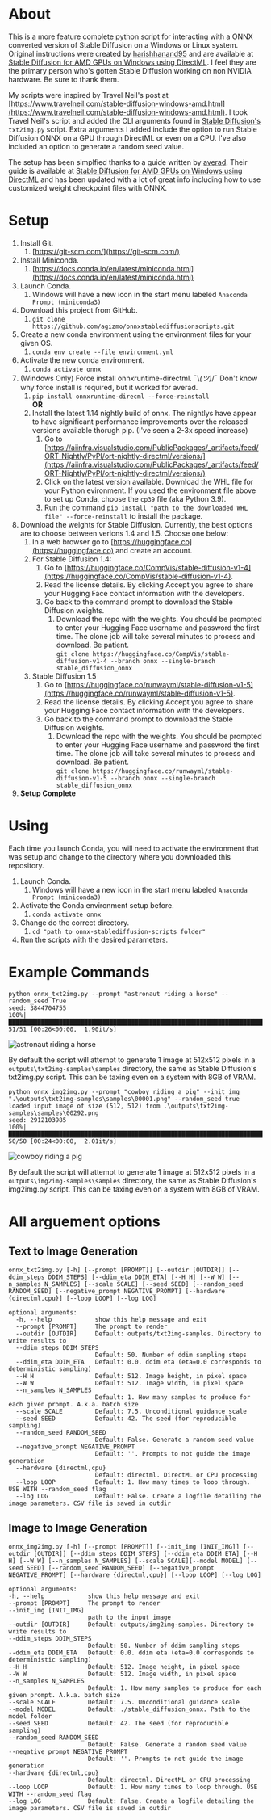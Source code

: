 # About
This is a more feature complete python script for interacting with a ONNX converted version of Stable Diffusion on a Windows or Linux system. Original instructions were created by [harishhanand95](https://gist.github.com/harishanand95) and are available at [Stable Diffusion for AMD GPUs on Windows using DirectML](https://gist.github.com/harishanand95/75f4515e6187a6aa3261af6ac6f61269). I feel they are the primary person who's gotten Stable Diffusion working on non NVIDIA hardware. Be sure to thank them.

My scripts were inspired by Travel Neil's post at [https://www.travelneil.com/stable-diffusion-windows-amd.html](https://www.travelneil.com/stable-diffusion-windows-amd.html). I took Travel Neil's script and added the CLI arguments found in [Stable Diffusion's](https://github.com/CompVis/stable-diffusion/blob/main/scripts/txt2img.py) `txt2img.py` script. Extra arguments I added include the option to run Stable Diffusion ONNX on a GPU through DirectML or even on a CPU. I've also included an option to generate a random seed value.

The setup has been simplfied thanks to a guide written by [averad](https://gist.github.com/averad). Their guide is available at [Stable Diffusion for AMD GPUs on Windows using DirectML](https://gist.github.com/averad/256c507baa3dcc9464203dc14610d674) and has been updated with a lot of great info including how to use customized weight checkpoint files with ONNX.

# Setup
1. Install Git.
    1. [https://git-scm.com/](https://git-scm.com/)
1. Install Miniconda.
    1. [https://docs.conda.io/en/latest/miniconda.html](https://docs.conda.io/en/latest/miniconda.html)
1. Launch Conda.
    1. Windows will have a new icon in the start menu labeled `Anaconda Prompt (miniconda3)`
1. Download this project from GitHub.
    1. `git clone https://github.com/agizmo/onnxstablediffusionscripts.git`
1. Create a new conda environment using the environment files for your given OS.
    1. `conda env create --file environment.yml`
1. Activate the new conda environment.
    1. `conda activate onnx`
1. (Windows Only) Force install onnxruntime-directml. ¯\\_(ツ)_/¯ Don't know why force install is required, but it worked for averad.
    1. `pip install onnxruntime-direcml --force-reinstall`  
    **OR**
    1. Install the latest 1.14 nightly build of onnx. The nightlys have appear to have significant performance improvements over the released versions available thorugh pip. (I've seen a 2-3x speed increase)
        1. Go to [https://aiinfra.visualstudio.com/PublicPackages/_artifacts/feed/ORT-Nightly/PyPI/ort-nightly-directml/versions/](https://aiinfra.visualstudio.com/PublicPackages/_artifacts/feed/ORT-Nightly/PyPI/ort-nightly-directml/versions/)
        1. Click on the latest version available. Download the WHL file for your Python evironment. If you used the environment file above to set up Conda, choose the `cp39` file (aka Python 3.9).
        1. Run the command `pip install "path to the downloaded WHL file" --force-reinstall` to install the package.
1. Download the weights for Stable Diffusion. Currently, the best options are to choose between verions 1.4 and 1.5. Choose one below:
    1. In a web browser go to [https://huggingface.co](https://huggingface.co) and create an account.
    1. For Stable Diffusion 1.4:
        1. Go to [https://huggingface.co/CompVis/stable-diffusion-v1-4](https://huggingface.co/CompVis/stable-diffusion-v1-4).
        1. Read the license details. By clicking Accept you agree to share your Hugging Face contact information with the developers.
        1. Go back to the command prompt to download the Stable Diffusion weights.
            1. Download the repo with the weights. You should be prompted to enter your Hugging Face username and password the first time. The clone job will take several minutes to process and download. Be patient.  
            `git clone https://huggingface.co/CompVis/stable-diffusion-v1-4 --branch onnx --single-branch stable_diffusion_onnx`
  	1. Stable Diffusion 1.5
        1. Go to [https://huggingface.co/runwayml/stable-diffusion-v1-5](https://huggingface.co/runwayml/stable-diffusion-v1-5).
        1. Read the license details. By clicking Accept you agree to share your Hugging Face contact information with the developers.
        1. Go back to the command prompt to download the Stable Diffusion weights. 
            1. Download the repo with the weights. You should be prompted to enter your Hugging Face username and password the first time. The clone job will take several minutes to process and download. Be patient.  
            `git clone https://huggingface.co/runwayml/stable-diffusion-v1-5 --branch onnx --single-branch stable_diffusion_onnx`
1. **Setup Complete**

# Using
Each time you launch Conda, you will need to activate the environment that was setup and change to the directory where you downloaded this repository.
1. Launch Conda.
    1. Windows will have a new icon in the start menu labeled `Anaconda Prompt (miniconda3)`
1. Activate the Conda environment setup before.
    1. `conda activate onnx`
1. Change do the correct directory.
    1. `cd "path to onnx-stablediffusion-scripts folder"`
1. Run the scripts with the desired parameters.

# Example Commands
```
python onnx_txt2img.py --prompt "astronaut riding a horse" --random_seed True
seed: 3844704755
100%|██████████████████████████████████████████████████████████████████████████████████| 51/51 [00:26<00:00,  1.90it/s]
```
![astronaut riding a horse](/docs/astronaut_riding_a_horse.png)

By default the script will attempt to generate 1 image at 512x512 pixels in a `outputs\txt2img-samples\samples` directory, the same as Stable Diffusion's txt2img.py script. This can be taxing even on a system with 8GB of VRAM.


```
python onnx_img2img.py --prompt "cowboy riding a pig" --init_img ".\outputs\txt2img-samples\samples\00001.png" --random_seed true
loaded input image of size (512, 512) from .\outputs\txt2img-samples\samples\00292.png
seed: 2912103985
100%|█████████████████████████████████████████████████████████████████████████████████████| 50/50 [00:24<00:00,  2.01it/s]
```
![cowboy riding a pig](/docs/cowboy_riding_a_pig.png)

By default the script will attempt to generate 1 image at 512x512 pixels in a `outputs\img2img-samples\samples` directory, the same as Stable Diffusion's img2img.py script. This can be taxing even on a system with 8GB of VRAM.

# All arguement options
## Text to Image Generation
```
onnx_txt2img.py [-h] [--prompt [PROMPT]] [--outdir [OUTDIR]] [--ddim_steps DDIM_STEPS] [--ddim_eta DDIM_ETA] [--H H] [--W W] [--n_samples N_SAMPLES] [--scale SCALE] [--seed SEED] [--random_seed RANDOM_SEED] [--negative_prompt NEGATIVE_PROMPT] [--hardware {directml,cpu}] [--loop LOOP] [--log LOG]

optional arguments:
  -h, --help            show this help message and exit
  --prompt [PROMPT]     The prompt to render
  --outdir [OUTDIR]     Default: outputs/txt2img-samples. Directory to write results to
  --ddim_steps DDIM_STEPS
                        Default: 50. Number of ddim sampling steps
  --ddim_eta DDIM_ETA   Default: 0.0. ddim eta (eta=0.0 corresponds to deterministic sampling)
  --H H                 Default: 512. Image height, in pixel space
  --W W                 Default: 512. Image width, in pixel space
  --n_samples N_SAMPLES
                        Default: 1. How many samples to produce for each given prompt. A.k.a. batch size
  --scale SCALE         Default: 7.5. Unconditional guidance scale
  --seed SEED           Default: 42. The seed (for reproducible sampling)
  --random_seed RANDOM_SEED
                        Default: False. Generate a random seed value
  --negative_prompt NEGATIVE_PROMPT
                        Default: ''. Prompts to not guide the image generation
  --hardware {directml,cpu}
                        Default: directml. DirectML or CPU processing
  --loop LOOP           Default: 1. How many times to loop through. USE WITH --random_seed flag
  --log LOG             Default: False. Create a logfile detailing the image parameters. CSV file is saved in outdir
  ```
## Image to Image Generation
  ```
onnx_img2img.py [-h] [--prompt [PROMPT]] [--init_img [INIT_IMG]] [--outdir [OUTDIR]] [--ddim_steps DDIM_STEPS] [--ddim_eta DDIM_ETA] [--H H] [--W W] [--n_samples N_SAMPLES] [--scale SCALE][--model MODEL] [--seed SEED] [--random_seed RANDOM_SEED] [--negative_prompt NEGATIVE_PROMPT] [--hardware {directml,cpu}] [--loop LOOP] [--log LOG]

optional arguments:
  -h, --help            show this help message and exit
  --prompt [PROMPT]     The prompt to render
  --init_img [INIT_IMG]
                        path to the input image
  --outdir [OUTDIR]     Default: outputs/img2img-samples. Directory to write results to
  --ddim_steps DDIM_STEPS
                        Default: 50. Number of ddim sampling steps
  --ddim_eta DDIM_ETA   Default: 0.0. ddim eta (eta=0.0 corresponds to deterministic sampling)
  --H H                 Default: 512. Image height, in pixel space
  --W W                 Default: 512. Image width, in pixel space
  --n_samples N_SAMPLES
                        Default: 1. How many samples to produce for each given prompt. A.k.a. batch size
  --scale SCALE         Default: 7.5. Unconditional guidance scale
  --model MODEL         Default: ./stable_diffusion_onnx. Path to the model folder
  --seed SEED           Default: 42. The seed (for reproducible sampling)
  --random_seed RANDOM_SEED
                        Default: False. Generate a random seed value
  --negative_prompt NEGATIVE_PROMPT
                        Default: ''. Prompts to not guide the image generation
  --hardware {directml,cpu}
                        Default: directml. DirectML or CPU processing
  --loop LOOP           Default: 1. How many times to loop through. USE WITH --random_seed flag
  --log LOG             Default: False. Create a logfile detailing the image parameters. CSV file is saved in outdir
  ```